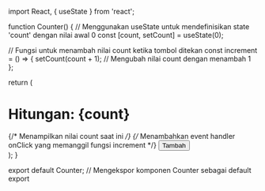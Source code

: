 import React, { useState } from 'react';

function Counter() {
  // Menggunakan useState untuk mendefinisikan state 'count' dengan nilai awal 0
  const [count, setCount] = useState(0);

  // Fungsi untuk menambah nilai count ketika tombol ditekan
  const increment = () => {
    setCount(count + 1); // Mengubah nilai count dengan menambah 1
  };

  return (
    <div>
      <h1>Hitungan: {count}</h1> {/* Menampilkan nilai count saat ini */}
      {/* Menambahkan event handler onClick yang memanggil fungsi increment */}
      <button onClick={increment}>Tambah</button>
    </div>
  );
}

export default Counter; // Mengekspor komponen Counter sebagai default export
